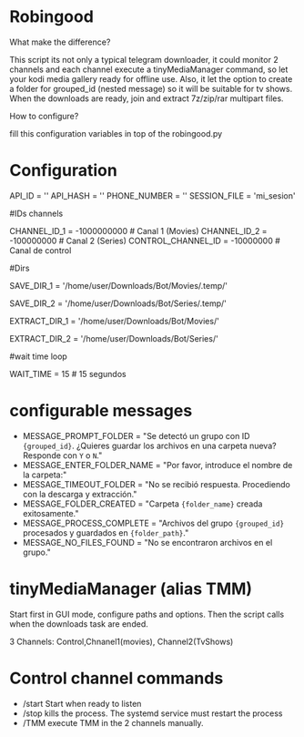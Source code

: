 
# Robingood


What make the difference?

This script its not only a typical telegram downloader, it could monitor 2 channels and each channel execute a tinyMediaManager command, so let your kodi media gallery ready for offline use. Also, it let the option to create a folder for grouped_id (nested message) so it will be suitable for tv shows. When the downloads are ready, join and extract 7z/zip/rar multipart files.

How to configure?

fill this configuration variables in top of the robingood.py

# Configuration
API_ID = ''
API_HASH = ''
PHONE_NUMBER = ''
SESSION_FILE = 'mi_sesion'

#IDs channels

CHANNEL_ID_1 = -1000000000 # Canal 1 (Movies)
CHANNEL_ID_2 = -100000000 # Canal 2 (Series)
CONTROL_CHANNEL_ID = -10000000 # Canal de control

#Dirs

SAVE_DIR_1 = '/home/user/Downloads/Bot/Movies/.temp/'

SAVE_DIR_2 = '/home/user/Downloads/Bot/Series/.temp/'

EXTRACT_DIR_1 = '/home/user/Downloads/Bot/Movies/'

EXTRACT_DIR_2 = '/home/user/Downloads/Bot/Series/'

#wait time loop

WAIT_TIME = 15  # 15 segundos

# configurable messages
- MESSAGE_PROMPT_FOLDER = "Se detectó un grupo con ID `{grouped_id}`. ¿Quieres guardar los archivos en una carpeta nueva? Responde con `Y` o `N`."
- MESSAGE_ENTER_FOLDER_NAME = "Por favor, introduce el nombre de la carpeta:"
- MESSAGE_TIMEOUT_FOLDER = "No se recibió respuesta. Procediendo con la descarga y extracción."
- MESSAGE_FOLDER_CREATED = "Carpeta `{folder_name}` creada exitosamente."
- MESSAGE_PROCESS_COMPLETE = "Archivos del grupo `{grouped_id}` procesados y guardados en `{folder_path}`."
- MESSAGE_NO_FILES_FOUND = "No se encontraron archivos en el grupo."



# tinyMediaManager (alias TMM)

Start first in GUI mode, configure paths and options. Then the script calls when the downloads task are ended.


3 Channels: Control,Chnanel1(movies), Channel2(TvShows)

# Control channel commands

- /start Start when ready to listen
- /stop kills the process. The systemd service must restart the process
- /TMM execute TMM in the 2 channels manually.
